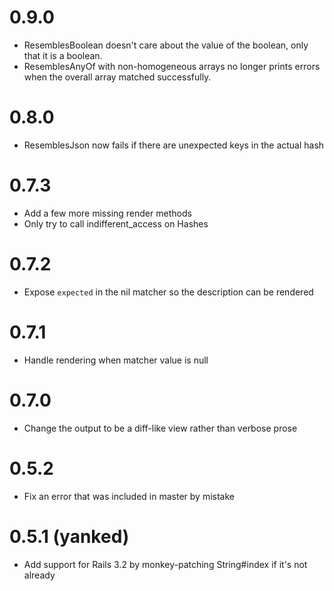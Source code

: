 # 0.9.0

 - ResemblesBoolean doesn't care about the value of the boolean, only that it
   is a boolean.
 - ResemblesAnyOf with non-homogeneous arrays no longer prints errors when the
   overall array matched successfully.

# 0.8.0

 - ResemblesJson now fails if there are unexpected keys in the actual hash

# 0.7.3

 - Add a few more missing render methods
 - Only try to call indifferent_access on Hashes

# 0.7.2

 - Expose `expected` in the nil matcher so the description can be rendered

# 0.7.1

 - Handle rendering when matcher value is null

# 0.7.0

 - Change the output to be a diff-like view rather than verbose prose

# 0.5.2

 - Fix an error that was included in master by mistake

# 0.5.1 (yanked)

 - Add support for Rails 3.2 by monkey-patching String#index if it's not already

